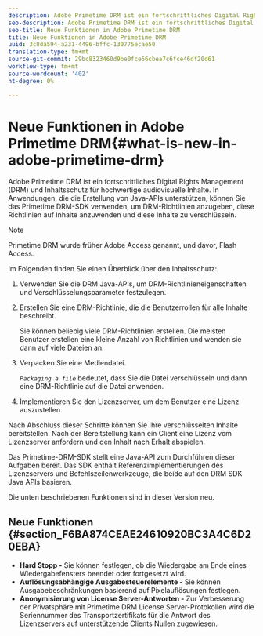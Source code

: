 ```yaml
---
description: Adobe Primetime DRM ist ein fortschrittliches Digital Rights Management (DRM) und Inhaltsschutz für hochwertige audiovisuelle Inhalte. In Anwendungen, die die Erstellung von Java-APIs unterstützen, können Sie das Primetime DRM-SDK verwenden, um DRM-Richtlinien anzugeben, diese Richtlinien auf Inhalte anzuwenden und diese Inhalte zu verschlüsseln.
seo-description: Adobe Primetime DRM ist ein fortschrittliches Digital Rights Management (DRM) und Inhaltsschutz für hochwertige audiovisuelle Inhalte. In Anwendungen, die die Erstellung von Java-APIs unterstützen, können Sie das Primetime DRM-SDK verwenden, um DRM-Richtlinien anzugeben, diese Richtlinien auf Inhalte anzuwenden und diese Inhalte zu verschlüsseln.
seo-title: Neue Funktionen in Adobe Primetime DRM
title: Neue Funktionen in Adobe Primetime DRM
uuid: 3c8da594-a231-4496-bffc-130775ecae50
translation-type: tm+mt
source-git-commit: 29bc8323460d9be0fce66cbea7c6fce46df20d61
workflow-type: tm+mt
source-wordcount: '402'
ht-degree: 0%

---
```



# Neue Funktionen in Adobe Primetime DRM{#what-is-new-in-adobe-primetime-drm}

Adobe Primetime DRM ist ein fortschrittliches Digital Rights Management (DRM) und Inhaltsschutz für hochwertige audiovisuelle Inhalte. In Anwendungen, die die Erstellung von Java-APIs unterstützen, können Sie das Primetime DRM-SDK verwenden, um DRM-Richtlinien anzugeben, diese Richtlinien auf Inhalte anzuwenden und diese Inhalte zu verschlüsseln.

>[!NOTE]
>
>Primetime DRM wurde früher Adobe Access genannt, und davor, Flash Access.

Im Folgenden finden Sie einen Überblick über den Inhaltsschutz:

1. Verwenden Sie die DRM Java-APIs, um DRM-Richtlinieneigenschaften und Verschlüsselungsparameter festzulegen.
1. Erstellen Sie eine DRM-Richtlinie, die die Benutzerrollen für alle Inhalte beschreibt.

   Sie können beliebig viele DRM-Richtlinien erstellen. Die meisten Benutzer erstellen eine kleine Anzahl von Richtlinien und wenden sie dann auf viele Dateien an.
1. Verpacken Sie eine Mediendatei.

   *`Packaging a file`* bedeutet, dass Sie die Datei verschlüsseln und dann eine DRM-Richtlinie auf die Datei anwenden.
1. Implementieren Sie den Lizenzserver, um dem Benutzer eine Lizenz auszustellen.

Nach Abschluss dieser Schritte können Sie Ihre verschlüsselten Inhalte bereitstellen. Nach der Bereitstellung kann ein Client eine Lizenz vom Lizenzserver anfordern und den Inhalt nach Erhalt abspielen.

Das Primetime-DRM-SDK stellt eine Java-API zum Durchführen dieser Aufgaben bereit. Das SDK enthält Referenzimplementierungen des Lizenzservers und Befehlszeilenwerkzeuge, die beide auf den DRM SDK Java APIs basieren.

Die unten beschriebenen Funktionen sind in dieser Version neu.

## Neue Funktionen {#section_F6BA874CEAE24610920BC3A4C6D20EBA}

* **Hard Stopp -** Sie können festlegen, ob die Wiedergabe am Ende eines Wiedergabefensters beendet oder fortgesetzt wird.
* **Auflösungsabhängige Ausgabesteuerelemente -** Sie können Ausgabebeschränkungen basierend auf Pixelauflösungen festlegen.
* **Anonymisierung von License Server-Antworten -** Zur Verbesserung der Privatsphäre mit Primetime DRM License Server-Protokollen wird die Seriennummer des Transportzertifikats für die Antwort des Lizenzservers auf unterstützende Clients Nullen zugewiesen.

